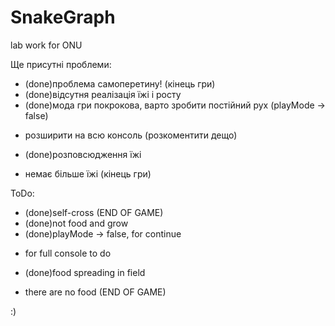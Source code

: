 # SnakeGraph
lab work for ONU

Ще присутні проблеми:

+ (done)проблема самоперетину! (кінець гри)
+ (done)відсутня реалізація їжі і росту
+ (done)мода гри покрокова, варто зробити постійний рух (playMode -> false)
- розширити на всю консоль (розкоментити дещо)
+ (done)розповсюдження їжі
- немає більше їжі (кінець гри)

ToDo:

+ (done)self-cross (END OF GAME)
+ (done)not food and grow
+ (done)playMode -> false, for continue
- for full console to do
+ (done)food spreading in field
- there are no food (END OF GAME)

:)
